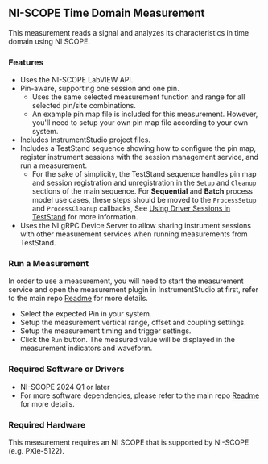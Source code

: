 ## NI-SCOPE Time Domain Measurement

This measurement reads a signal and analyzes its characteristics in time domain using NI SCOPE.

### Features

- Uses the NI-SCOPE LabVIEW API.
- Pin-aware, supporting one session and one pin.
  - Uses the same selected measurement function and range for all selected pin/site combinations.
  - An example pin map file is included for this measurement. However, you'll need to setup your own pin map file according to your own system.
- Includes InstrumentStudio project files.
- Includes a TestStand sequence showing how to configure the pin map, register instrument sessions with the session management service, and run a measurement.
  - For the sake of simplicity, the TestStand sequence handles pin map and session registration and unregistration in the `Setup` and `Cleanup` sections of the main sequence. For **Sequential** and **Batch** process model use cases, these steps should be moved to the `ProcessSetup` and `ProcessCleanup` callbacks, See [Using Driver Sessions in TestStand](https://www.ni.com/docs/en-US/bundle/measurementlink/page/teststand-drivers.html) for more information.
- Uses the NI gRPC Device Server to allow sharing instrument sessions with other measurement services when running measurements from TestStand.

### Run a Measurement

In order to use a measurement, you will need to start the measurement service and open the measurement plugin in InstrumentStudio at first, refer to the main repo [Readme](TBD) for more details.
- Select the expected Pin in your system.
- Setup the measurement vertical range, offset and coupling settings.
- Setup the measurement timing and trigger settings.
- Click the `Run` button. The measured value will be displayed in the measurement indicators and waveform.

### Required Software or Drivers

- NI-SCOPE 2024 Q1 or later
- For more software dependencies, please refer to the main repo [Readme](TBD) for more details.

### Required Hardware

This measurement requires an NI SCOPE that is supported by NI-SCOPE (e.g. PXIe-5122).